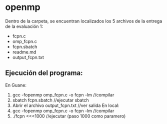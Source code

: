 # openmp

Dentro de la carpeta, se encuentran localizados los 5 archivos de la entrega de la evaluación 1:
- fcpn.c
- omp_fcpn.c
- fcpn.sbatch
- readme.md
- output_fcpn.txt


## Ejecución del programa:
En Guane:
1. gcc -fopenmp omp_fcpn.c -o fcpn -lm  //compilar
2. sbatch fcpn.sbatch  //ejecutar sbatch
3. Abrir el archivo   output_fcpn.txt    //ver salida
En local:
1. gcc -fopenmp omp_fcpn.c -o fcpn -lm   //compilar
2. ./fcpn <<<1000  //ejecutar (paso 1000 como paramero)